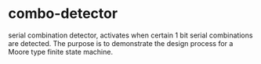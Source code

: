 # combo-detector
serial combination detector, activates when certain 1 bit serial combinations are detected.  The purpose is to demonstrate the design process for a Moore type finite state machine.

